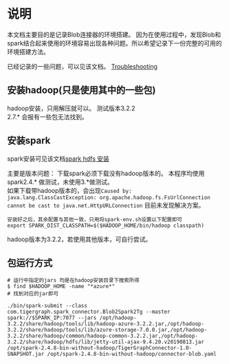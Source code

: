 # 说明
本文档主要目的是记录Blob连接器的环境搭建。
因为在使用过程中，发现Blob和spark结合起来使用的环境容易出现各种问题。所以希望记录下一份完整的可用的环境搭建方法。

已经记录的一些问题，可以见该文档。 [Troubleshooting](./Troubleshooting.md)

## 安装hadoop(只是使用其中的一些包)
hadoop安装，只用解压就可以。 测试版本3.2.2  
2.7.* 会报有一些包无法找到。

## 安装spark
spark安装可见该文档[spark hdfs 安装](./spark-hdfs安装.md)

主要是版本问题： 下载spark必须下载没有hadoop版本的。 本程序均使用spark2.4.*
做测试，未使用3.*做测试。  
如果下载带hadoop版本的，会出现`Caused by: java.lang.ClassCastException:
org.apache.hadoop.fs.FsUrlConnection cannot be cast to
java.net.HttpURLConnection` 目前未发现解决方案。


```
安装好之后，其余配置与其他一致，只用将spark-env.sh设置以下配置即可
export SPARK_DIST_CLASSPATH=$($HADOOP_HOME/bin/hadoop classpath)
```

hadoop版本为3.2.2，若使用其他版本，可自行尝试。

##  包运行方式

```shell script
# 运行中指定的jars 均是在hadoop安装目录下搜索所得
$ find $HADOOP_HOME -name "*azure*" 
# 找到对应的jar即可

./bin/spark-submit --class com.tigergraph.spark_connector.Blob2Spark2Tg --master spark://$SPARK_IP:7077 --jars /opt/hadoop-3.2.2/share/hadoop/tools/lib/hadoop-azure-3.2.2.jar,/opt/hadoop-3.2.2/share/hadoop/tools/lib/azure-storage-7.0.0.jar,/opt/hadoop-3.2.2/share/hadoop/common/hadoop-common-3.2.2.jar,/opt/hadoop-3.2.2/share/hadoop/hdfs/lib/jetty-util-ajax-9.4.20.v20190813.jar   /opt/spark-2.4.8-bin-without-hadoop/TigerGraphConnector-1.0-SNAPSHOT.jar /opt/spark-2.4.8-bin-without-hadoop/connector-blob.yaml
```
